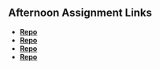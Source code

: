 ## Afternoon Assignment Links

* **[Repo](https://github.com/KylePep/scoreboard.git)**
* **[Repo](https://github.com/KylePep/vampire.git)**
* **[Repo](https://github.com/KylePep/iceCreamParlor.git)**
* **[Repo](https://github.com/KylePep/<ASSIGNMENT_REPO>)**
